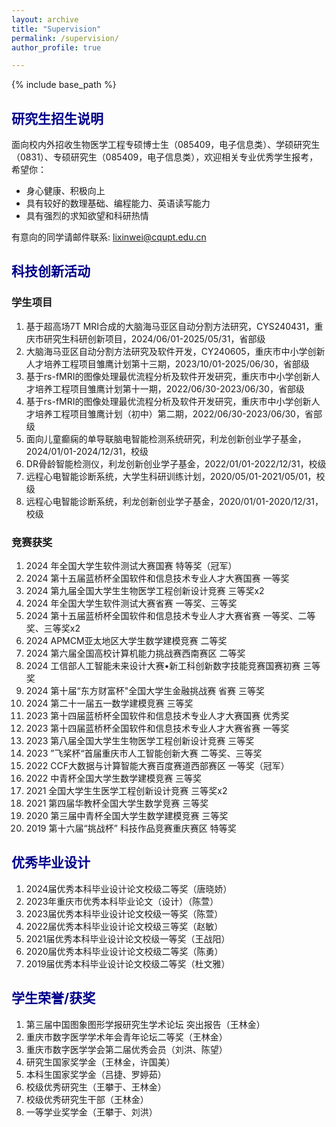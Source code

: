 ```yaml
---
layout: archive
title: "Supervision"
permalink: /supervision/
author_profile: true

---
```


{% include base_path %}

## <font color=DarkBlue>研究生招生说明</font>

面向校内外招收生物医学工程专硕博士生（085409，电子信息类）、学硕研究生（0831）、专硕研究生（085409，电子信息类），欢迎相关专业优秀学生报考，希望你：

- 身心健康、积极向上
- 具有较好的数理基础、编程能力、英语读写能力
- 具有强烈的求知欲望和科研热情

有意向的同学请邮件联系: lixinwei@cqupt.edu.cn

## <font color=DarkBlue>科技创新活动</font>

### 学生项目

1. 基于超高场7T MRI合成的大脑海马亚区自动分割方法研究，CYS240431，重庆市研究生科研创新项目，2024/06/01-2025/05/31，省部级
2. 大脑海马亚区自动分割方法研究及软件开发，CY240605，重庆市中小学创新人才培养工程项目雏鹰计划第十三期，2023/10/01-2025/06/30，省部级
3. 基于rs-fMRI的图像处理最优流程分析及软件开发研究，重庆市中小学创新人才培养工程项目雏鹰计划第十一期，2022/06/30-2023/06/30，省部级
4. 基于rs-fMRI的图像处理最优流程分析及软件开发研究，重庆市中小学创新人才培养工程项目雏鹰计划（初中）第二期，2022/06/30-2023/06/30，省部级
5. 面向儿童癫痫的单导联脑电智能检测系统研究，利龙创新创业学子基金，2024/01/01-2024/12/31，校级
6. DR骨龄智能检测仪，利龙创新创业学子基金，2022/01/01-2022/12/31，校级
7. 远程心电智能诊断系统，大学生科研训练计划，2020/05/01-2021/05/01，校级
8. 远程心电智能诊断系统，利龙创新创业学子基金，2020/01/01-2020/12/31，校级

### 竞赛获奖

1. 2024 年全国大学生软件测试大赛国赛 特等奖（冠军）
3. 2024 第十五届蓝桥杯全国软件和信息技术专业人才大赛国赛 一等奖
4. 2024 第九届全国大学生生物医学工程创新设计竞赛 三等奖x2
4. 2024 年全国大学生软件测试大赛省赛 一等奖、三等奖
5. 2024 第十五届蓝桥杯全国软件和信息技术专业人才大赛省赛 一等奖、二等奖、三等奖x2
6. 2024 APMCM亚太地区大学生数学建模竞赛 二等奖
7. 2024 第六届全国高校计算机能力挑战赛西南赛区 二等奖
8. 2024 工信部人工智能未来设计大赛•新工科创新数字技能竞赛国赛初赛 三等奖
9. 2024 第十届“东方财富杯"全国大学生金融挑战赛 省赛 三等奖
10. 2024 第二十一届五一数学建模竞赛 三等奖
11. 2023 第十四届蓝桥杯全国软件和信息技术专业人才大赛国赛 优秀奖
12. 2023 第十四届蓝桥杯全国软件和信息技术专业人才大赛省赛 一等奖
13. 2023 第八届全国大学生生物医学工程创新设计竞赛 三等奖
14. 2023  ”飞桨杯“首届重庆市人工智能创新大赛 二等奖、三等奖
15. 2022 CCF大数据与计算智能大赛百度赛道西部赛区 一等奖（冠军）
16. 2022 中青杯全国大学生数学建模竞赛 三等奖
17. 2021 全国大学生生医学工程创新设计竞赛 三等奖x2
18. 2021 第四届华教杯全国大学生数学竞赛 三等奖
19. 2020 第三届中青杯全国大学生数学建模竞赛 三等奖
20. 2019 第十六届“挑战杯” 科技作品竞赛重庆赛区 特等奖

## <font color=DarkBlue>优秀毕业设计</font>

1. 2024届优秀本科毕业设计论文校级二等奖（唐晓娇）
2. 2023年重庆市优秀本科毕业论文（设计）（陈萱）
3. 2023届优秀本科毕业设计论文校级一等奖（陈萱）
4. 2022届优秀本科毕业设计论文校级三等奖（赵敏）
5. 2021届优秀本科毕业设计论文校级一等奖（王战阳）
6. 2020届优秀本科毕业设计论文校级二等奖（陈勇）
7. 2019届优秀本科毕业设计论文校级二等奖（杜文雅）

## <font color=DarkBlue>学生荣誉/获奖</font>

1. 第三届中国图象图形学报研究生学术论坛 突出报告（王林金）
2. 重庆市数字医学学术年会青年论坛二等奖（王林金）
3. 重庆市数字医学学会第二届优秀会员（刘洪、陈望）
4. 研究生国家奖学金（王林金，许国美）
5. 本科生国家奖学金（吕捷、罗婷茹）
6. 校级优秀研究生（王攀于、王林金）
7. 校级优秀研究生干部（王林金）
8. 一等学业奖学金（王攀于、刘洪）

